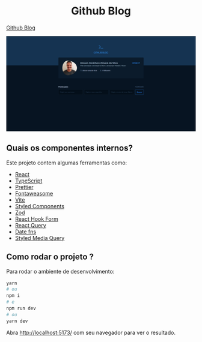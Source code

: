 <h1 align="center">
  Github Blog
</h1>


[Github Blog](https://github-blog-beta-seven.vercel.app/)

![demo](https://raw.githubusercontent.com/alisson-amaral-silva/github-blog/main/public/github-blog.png)


## Quais os componentes internos?

Este projeto contem algumas ferramentas como:

- [React](https://reactjs.org/)
- [TypeScript](https://www.typescriptlang.org/)
- [Prettier](https://prettier.io/)
- [Fontaweasome](https://fontawesome.com/)
- [Vite](https://vitejs.dev/)
- [Styled Components](https://styled-components.com/)
- [Zod](https://github.com/colinhacks/zod)
- [React Hook Form](https://react-hook-form.com/)
- [React Query](https://react-query-v3.tanstack.com/)
- [Date fns](https://date-fns.org/docs/Getting-Started)
- [Styled Media Query](https://www.npmjs.com/package/styled-media-query)
## Como rodar o projeto ?

Para rodar o ambiente de desenvolvimento:

```bash
yarn
# ou
npm i
# e
npm run dev
# ou
yarn dev
```

Abra [http://localhost:5173/](http://localhost:5173) com seu navegador para ver o resultado.
